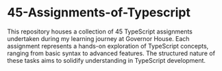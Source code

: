 # 45-Assignments-of-Typescript
This repository houses a collection of 45 TypeScript assignments undertaken during my learning journey at Governor House. Each assignment represents a hands-on exploration of TypeScript concepts, ranging from basic syntax to advanced features. The structured nature of these tasks aims to solidify understanding in TypeScript development.
